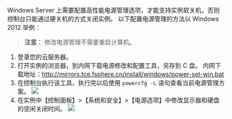 Windows Server 上需要配置高性能电源管理选项，才能支持实例软关机，否则控制台只能通过硬关机的方式关闭实例。
以下配置电源管理的方法以 Windows 2012 举例：
>**注意：**
>修改电源管理不需要重启计算机。

1. 登录您的云服务器。
2. 打开实例的浏览器，到内网下载电源修改和配置工具，另存到 C 盘。
内网下载地址：http://mirrors.tce.fsphere.cn/install/windows/power-set-win.bat
3. 在控制台执行该工具，执行完以后使用 `powercfg -L` 语句查看当前电源管理方案。
 ![](http://imgcache.tce.fsphere.cn/static/mccdn.qcloud.com/img56b1bee8a8fbf.png)
4. 在实例中【控制面板】>【系统和安全】>【电源选项】中修改显示器和硬盘的空闲关闭时间。
 ![](http://imgcache.tce.fsphere.cn/static/mc.qcloudimg.com/static/img/462c9739f3de3c65b346bb47f915dd0a/18.png)



